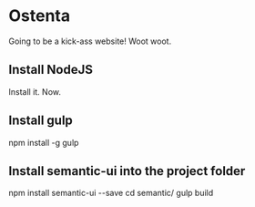 # Ostenta

Going to be a kick-ass website! Woot woot.


## Install NodeJS 
Install it. Now.

## Install gulp

npm install -g gulp

## Install semantic-ui into the project folder

npm install semantic-ui --save
cd semantic/
gulp build
